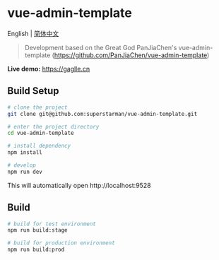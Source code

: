 # vue-admin-template

English | [简体中文](./README-zh.md)

> Development based on the Great God PanJiaChen's vue-admin-template (https://github.com/PanJiaChen/vue-admin-template)

**Live demo:** https://gaglle.cn

## Build Setup

```bash
# clone the project
git clone git@github.com:superstarman/vue-admin-template.git

# enter the project directory
cd vue-admin-template

# install dependency
npm install

# develop
npm run dev
```

This will automatically open http://localhost:9528

## Build

```bash
# build for test environment
npm run build:stage

# build for production environment
npm run build:prod
```
